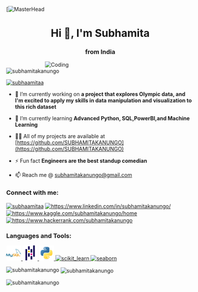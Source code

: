 [![MasterHead](https://www.kewmann.com/user/images/g5_helium/g5_helium/above/KewMann-Gif---Map-Macy-1.gif)
<h1 align="center">Hi 👋, I'm Subhamita</h1>
<h3 align="center">from India</h3>
<img align="right" alt="Coding" width="400" src="https://mir-s3-cdn-cf.behance.net/project_modules/disp/601014116770475.6068beff4640a.gif">


<p align="left"> <img src="https://komarev.com/ghpvc/?username=subhamitakanungo&label=Profile%20views&color=0e75b6&style=flat" alt="subhamitakanungo" /> </p>

<p align="left"> <a href="https://twitter.com/subhaamitaa" target="blank"><img src="https://img.shields.io/twitter/follow/subhaamitaa?logo=twitter&style=for-the-badge" alt="subhaamitaa" /></a> </p>

- 🔭 I’m currently working on **a project that explores Olympic data, and I'm excited to apply my skills in data manipulation and visualization to this rich dataset** 

- 🌱 I’m currently learning **Advanced Python, SQL,PowerBI,and Machine Learning**

- 👨‍💻 All of my projects are available at [https://github.com/SUBHAMITAKANUNGO](https://github.com/SUBHAMITAKANUNGO)

- ⚡ Fun fact **Engineers are the best standup comedian**
- 📫 Reach me @ subhamitakanungo@gmail.com

<h3 align="left">Connect with me:</h3>
<p align="left">
<a href="https://twitter.com/subhaamitaa" target="blank"><img align="center" src="https://raw.githubusercontent.com/rahuldkjain/github-profile-readme-generator/master/src/images/icons/Social/twitter.svg" alt="subhaamitaa" height="30" width="40" /></a>
<a 
href="https://linkedin.com/in/https://www.linkedin.com/in/subhamitakanungo/" target="blank"><img align="center" src="https://raw.githubusercontent.com/rahuldkjain/github-profile-readme-generator/master/src/images/icons/Social/linked-in-alt.svg" alt="https://www.linkedin.com/in/subhamitakanungo/" height="30" width="40" /></a>
<a href="https://kaggle.com/https://www.kaggle.com/subhamitakanungo/home" target="blank"><img align="center" src="https://raw.githubusercontent.com/rahuldkjain/github-profile-readme-generator/master/src/images/icons/Social/kaggle.svg" alt="https://www.kaggle.com/subhamitakanungo/home" height="30" width="40" /></a>
<a href="https://www.hackerrank.com/https://www.hackerrank.com/subhamitakanungo" target="blank"><img align="center" src="https://raw.githubusercontent.com/rahuldkjain/github-profile-readme-generator/master/src/images/icons/Social/hackerrank.svg" alt="https://www.hackerrank.com/subhamitakanungo" height="30" width="40" /></a>
</p>

<h3 align="left">Languages and Tools:</h3>
<p align="left"> <a href="https://www.mysql.com/" target="_blank" rel="noreferrer"> <img src="https://raw.githubusercontent.com/devicons/devicon/master/icons/mysql/mysql-original-wordmark.svg" alt="mysql" width="40" height="40"/> </a> <a href="https://pandas.pydata.org/" target="_blank" rel="noreferrer"> <img src="https://raw.githubusercontent.com/devicons/devicon/2ae2a900d2f041da66e950e4d48052658d850630/icons/pandas/pandas-original.svg" alt="pandas" width="40" height="40"/> </a> <a href="https://www.python.org" target="_blank" rel="noreferrer"> <img src="https://raw.githubusercontent.com/devicons/devicon/master/icons/python/python-original.svg" alt="python" width="40" height="40"/> </a> <a href="https://scikit-learn.org/" target="_blank" rel="noreferrer"> <img src="https://upload.wikimedia.org/wikipedia/commons/0/05/Scikit_learn_logo_small.svg" alt="scikit_learn" width="40" height="40"/> </a> <a href="https://seaborn.pydata.org/" target="_blank" rel="noreferrer"> <img src="https://seaborn.pydata.org/_images/logo-mark-lightbg.svg" alt="seaborn" width="40" height="40"/> </a> </p>

<p><img align="left" src="https://github-readme-stats.vercel.app/api/top-langs?username=subhamitakanungo&show_icons=true&locale=en&layout=compact" alt="subhamitakanungo" /></p>

<p>&nbsp;<img align="center" src="https://github-readme-stats.vercel.app/api?username=subhamitakanungo&show_icons=true&locale=en" alt="subhamitakanungo" /></p>

<p><img align="center" src="https://github-readme-streak-stats.herokuapp.com/?user=subhamitakanungo&" alt="subhamitakanungo" /></p>

